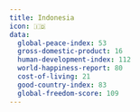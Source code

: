 ```yaml
---
title: Indonesia
icon: 🇮🇩
data:
  global-peace-index: 53
  gross-domestic-product: 16
  human-development-index: 112
  world-happiness-report: 80
  cost-of-living: 21
  good-country-index: 83
  global-freedom-score: 109
---
```

